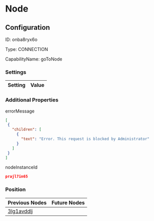 # Node
## Configuration
ID:  onba8ryx6o

Type: CONNECTION 

CapabilityName: goToNode

### Settings
| Setting | Value  |
| :------------------------ | ---------------------------------------- |
 




### Additional Properties
errorMessage
 ```json 
[
  {
    "children": [
      {
        "text": "Error. This request is blocked by Administrator"
      }
    ]
  }
]
```


nodeInstanceId
 ```json 
prajl7in65
```




### Position
| Previous Nodes | Future Nodes |
| :------------- | ------------ |
| [3lg1avddlj](./3lg1avddlj.md) |  |